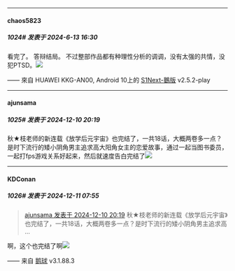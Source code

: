﻿
*****

####  chaos5823  
##### 1024#       发表于 2024-6-13 16:30

看完了。
答辩结局。
不过整部作品都有种理性分析的调调，没有太强的共情，没犯PTSD。<img src="https://static.saraba1st.com/image/smiley/face2017/066.png" referrerpolicy="no-referrer">

—— 來自 HUAWEI KKG-AN00, Android 10上的 [S1Next-鵝版](https://github.com/ykrank/S1-Next/releases) v2.5.2-play

*****

####  ajunsama  
##### 1025#       发表于 2024-12-10 20:19

秋★枝老师的新连载《放学后元宇宙》也完结了，一共18话，大概两卷多一点？是时下流行的矮小阴角男主追求高大阳角女主的恋爱故事，通过一起当图书委员，一起打fps游戏关系好起来，然后就速度告白完结了<img src="https://static.saraba1st.com/image/smiley/face2017/009.gif" referrerpolicy="no-referrer">


*****

####  KDConan  
##### 1026#       发表于 2024-12-11 07:55

<blockquote><a href="httphttps://bbs.saraba1st.com/2b/forum.php?mod=redirect&amp;goto=findpost&amp;pid=66891635&amp;ptid=1188139" target="_blank">ajunsama 发表于 2024-12-10 20:19</a>
秋★枝老师的新连载《放学后元宇宙》也完结了，一共18话，大概两卷多一点？是时下流行的矮小阴角男主追求高 ...</blockquote>
啊，这个也完结了啊<img src="https://static.saraba1st.com/image/smiley/face2017/006.png" referrerpolicy="no-referrer">

—— 来自 [鹅球](https://www.pgyer.com/GcUxKd4w) v3.1.88.3

